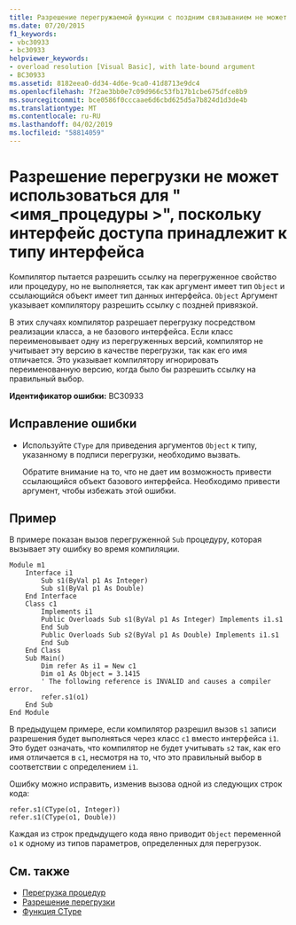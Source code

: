 ```yaml
---
title: Разрешение перегружаемой функции с поздним связыванием не может быть применено к <procedurename>, так как типом экземпляра, к которому осуществляется доступ, является интерфейс
ms.date: 07/20/2015
f1_keywords:
- vbc30933
- bc30933
helpviewer_keywords:
- overload resolution [Visual Basic], with late-bound argument
- BC30933
ms.assetid: 8182eea0-dd34-4d6e-9ca0-41d8713e9dc4
ms.openlocfilehash: 7f2ae3bb0e7c09d966c53fb17b1cbe675dfce8b9
ms.sourcegitcommit: bce0586f0cccaae6d6cbd625d5a7b824d1d3de4b
ms.translationtype: MT
ms.contentlocale: ru-RU
ms.lasthandoff: 04/02/2019
ms.locfileid: "58814059"
---
```

# <a name="latebound-overload-resolution-cannot-be-applied-to-procedurename-because-the-accessing-instance-is-an-interface-type"></a>Разрешение перегрузки не может использоваться для "\<имя_процедуры >", поскольку интерфейс доступа принадлежит к типу интерфейса
Компилятор пытается разрешить ссылку на перегруженное свойство или процедуру, но не выполняется, так как аргумент имеет тип `Object` и ссылающийся объект имеет тип данных интерфейса. `Object` Аргумент указывает компилятору разрешить ссылку с поздней привязкой.  
  
 В этих случаях компилятор разрешает перегрузку посредством реализации класса, а не базового интерфейса. Если класс переименовывает одну из перегруженных версий, компилятор не учитывает эту версию в качестве перегрузки, так как его имя отличается. Это указывает компилятору игнорировать переименованную версию, когда было бы разрешить ссылку на правильный выбор.  
  
 **Идентификатор ошибки:** BC30933  
  
## <a name="to-correct-this-error"></a>Исправление ошибки  
  
-   Используйте `CType` для приведения аргументов `Object` к типу, указанному в подписи перегрузки, необходимо вызвать.  
  
     Обратите внимание на то, что не дает им возможность привести ссылающийся объект базового интерфейса. Необходимо привести аргумент, чтобы избежать этой ошибки.  
  
## <a name="example"></a>Пример  
 В примере показан вызов перегруженной `Sub` процедуру, которая вызывает эту ошибку во время компиляции.  
  
```  
Module m1  
    Interface i1  
        Sub s1(ByVal p1 As Integer)  
        Sub s1(ByVal p1 As Double)  
    End Interface  
    Class c1  
        Implements i1  
        Public Overloads Sub s1(ByVal p1 As Integer) Implements i1.s1  
        End Sub  
        Public Overloads Sub s2(ByVal p1 As Double) Implements i1.s1  
        End Sub  
    End Class  
    Sub Main()  
        Dim refer As i1 = New c1  
        Dim o1 As Object = 3.1415  
        ' The following reference is INVALID and causes a compiler error.  
        refer.s1(o1)   
    End Sub  
End Module  
```  
  
 В предыдущем примере, если компилятор разрешил вызов `s1` записи разрешения будет выполняться через класс `c1` вместо интерфейса `i1`. Это будет означать, что компилятор не будет учитывать `s2` так, как его имя отличается в `c1`, несмотря на то, что это правильный выбор в соответствии с определением `i1`.  
  
 Ошибку можно исправить, изменив вызова одной из следующих строк кода:  
  
```  
refer.s1(CType(o1, Integer))  
refer.s1(CType(o1, Double))  
```  
  
 Каждая из строк предыдущего кода явно приводит `Object` переменной `o1` к одному из типов параметров, определенных для перегрузок.  
  
## <a name="see-also"></a>См. также

- [Перегрузка процедур](../../../visual-basic/programming-guide/language-features/procedures/procedure-overloading.md)
- [Разрешение перегрузки](../../../visual-basic/programming-guide/language-features/procedures/overload-resolution.md)
- [Функция CType](../../../visual-basic/language-reference/functions/ctype-function.md)
